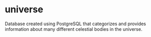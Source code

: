 # universe
Database created using PostgreSQL that categorizes and provides information about many different celestial bodies in the universe.

